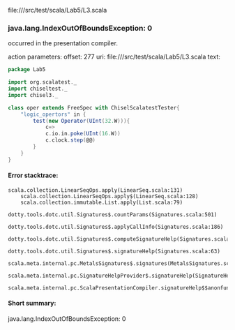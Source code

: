 file://<WORKSPACE>/src/test/scala/Lab5/L3.scala
### java.lang.IndexOutOfBoundsException: 0

occurred in the presentation compiler.

action parameters:
offset: 277
uri: file://<WORKSPACE>/src/test/scala/Lab5/L3.scala
text:
```scala
package Lab5

import org.scalatest._
import chiseltest._ 
import chisel3._ 

class oper extends FreeSpec with ChiselScalatestTester{
    "logic_opertors" in {
        test(new Operator(UInt(32.W))){
            c=>
            c.io.in.poke(UInt(16.W))
            c.clock.step(@@)
        }
    }    
}
```



#### Error stacktrace:

```
scala.collection.LinearSeqOps.apply(LinearSeq.scala:131)
	scala.collection.LinearSeqOps.apply$(LinearSeq.scala:128)
	scala.collection.immutable.List.apply(List.scala:79)
	dotty.tools.dotc.util.Signatures$.countParams(Signatures.scala:501)
	dotty.tools.dotc.util.Signatures$.applyCallInfo(Signatures.scala:186)
	dotty.tools.dotc.util.Signatures$.computeSignatureHelp(Signatures.scala:94)
	dotty.tools.dotc.util.Signatures$.signatureHelp(Signatures.scala:63)
	scala.meta.internal.pc.MetalsSignatures$.signatures(MetalsSignatures.scala:17)
	scala.meta.internal.pc.SignatureHelpProvider$.signatureHelp(SignatureHelpProvider.scala:51)
	scala.meta.internal.pc.ScalaPresentationCompiler.signatureHelp$$anonfun$1(ScalaPresentationCompiler.scala:375)
```
#### Short summary: 

java.lang.IndexOutOfBoundsException: 0